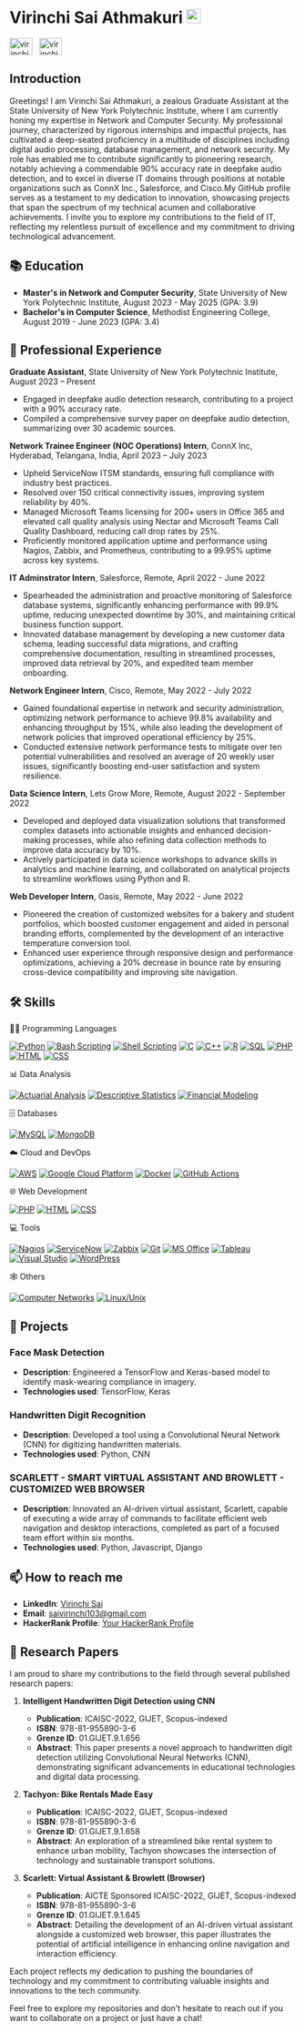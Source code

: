 # Virinchi Sai Athmakuri <a href="https://www.aswinbarath.me/"><img src="https://media.giphy.com/media/hvRJCLFzcasrR4ia7z/giphy.gif" width="25px"></a>

<a href="https://www.linkedin.com/in/virinchi-sai-athmakuri-0a4a9a1b6/" target="_blank"><img align="center" src="https://raw.githubusercontent.com/rahuldkjain/github-profile-readme-generator/master/src/images/icons/Social/linked-in-alt.svg" alt="virinchi-sai-athmakuri" height="30" width="40" /></a>
&nbsp;
<a href="https://www.instagram.com/virinchi_sai/?hl=en" target="_blank"><img align="center" src="https://raw.githubusercontent.com/rahuldkjain/github-profile-readme-generator/master/src/images/icons/Social/instagram.svg" alt="virinchi_sai" height="30" width="40" /></a>
&nbsp;


## Introduction
Greetings! I am Virinchi Sai Athmakuri, a zealous Graduate Assistant at the State University of New York Polytechnic Institute, where I am currently honing my expertise in Network and Computer Security. My professional journey, characterized by rigorous internships and impactful projects, has cultivated a deep-seated proficiency in a multitude of disciplines including digital audio processing, database management, and network security. My role has enabled me to contribute significantly to pioneering research, notably achieving a commendable 90% accuracy rate in deepfake audio detection, and to excel in diverse IT domains through positions at notable organizations such as ConnX Inc., Salesforce, and Cisco.My GitHub profile serves as a testament to my dedication to innovation, showcasing projects that span the spectrum of my technical acumen and collaborative achievements. I invite you to explore my contributions to the field of IT, reflecting my relentless pursuit of excellence and my commitment to driving technological advancement.


## 📚 Education
- **Master's in Network and Computer Security**, State University of New York Polytechnic Institute, August 2023 - May 2025 (GPA: 3.9)
- **Bachelor's in Computer Science**, Methodist Engineering College, August 2019 - June 2023 (GPA: 3.4)

## 💼 Professional Experience
 **Graduate Assistant**, State University of New York Polytechnic Institute, August 2023 – Present
  - Engaged in deepfake audio detection research, contributing to a project with a 90% accuracy rate.
  - Compiled a comprehensive survey paper on deepfake audio detection, summarizing over 30 academic sources.

 **Network Trainee Engineer (NOC Operations) Intern**, ConnX Inc, Hyderabad, Telangana, India, April 2023 – July 2023
  - Upheld ServiceNow ITSM standards, ensuring full compliance with industry best practices.
  - Resolved over 150 critical connectivity issues, improving system reliability by 40%.
  - Managed Microsoft Teams licensing for 200+ users in Office 365 and elevated call quality analysis using Nectar and Microsoft Teams Call Quality Dashboard, reducing call drop rates by 25%.
  - Proficiently monitored application uptime and performance using Nagios, Zabbix, and Prometheus, contributing to a 99.95% 
uptime across key systems.

 **IT Adminstrator Intern**, Salesforce, Remote, April 2022 - June 2022
- Spearheaded the administration and proactive monitoring of Salesforce database systems, significantly enhancing performance with 99.9% uptime, reducing unexpected downtime by 30%, and maintaining critical business function support.
- Innovated database management by developing a new customer data schema, leading successful data migrations, and crafting comprehensive documentation, resulting in streamlined processes, improved data retrieval by 20%, and expedited team member onboarding.
  
 **Network Engineer Intern**, Cisco, Remote, May 2022 - July 2022
- Gained foundational expertise in network and security administration, optimizing network performance to achieve 99.8% availability and enhancing throughput by 15%, while also leading the development of network policies that improved operational efficiency by 25%.
- Conducted extensive network performance tests to mitigate over ten potential vulnerabilities and resolved an average of 20 weekly user issues, significantly boosting end-user satisfaction and system resilience.
  
 **Data Science Intern**, Lets Grow More, Remote, August 2022 - September 2022
- Developed and deployed data visualization solutions that transformed complex datasets into actionable insights and enhanced decision-making processes, while also refining data collection methods to improve data accuracy by 10%.
- Actively participated in data science workshops to advance skills in analytics and machine learning, and collaborated on analytical projects to streamline workflows using Python and R.
  
 **Web Developer Intern**, Oasis, Remote, May 2022 - June 2022
- Pioneered the creation of customized websites for a bakery and student portfolios, which boosted customer engagement and aided in personal branding efforts, complemented by the development of an interactive temperature conversion tool.
- Enhanced user experience through responsive design and performance optimizations, achieving a 20% decrease in bounce rate by ensuring cross-device compatibility and improving site navigation.

## 🛠 Skills
👨‍💻 Programming Languages
<p>
    <a href="#"><img alt="Python" src="https://img.shields.io/badge/Python-3776AB.svg?logo=python&logoColor=white"></a>
    <a href="#"><img alt="Bash Scripting" src="https://img.shields.io/badge/Bash-4EAA25.svg?logo=gnu-bash&logoColor=white"></a>
    <a href="#"><img alt="Shell Scripting" src="https://img.shields.io/badge/Shell_Scripting-121011.svg?logo=gnu-bash&logoColor=white"></a>
    <a href="#"><img alt="C" src="https://img.shields.io/badge/C-00599C.svg?logo=c&logoColor=white"></a>
    <a href="#"><img alt="C++" src="https://img.shields.io/badge/C++-004482.svg?logo=c%2B%2B&logoColor=white"></a>
    <a href="#"><img alt="R" src="https://img.shields.io/badge/R-276DC3.svg?logo=r&logoColor=white"></a>
    <a href="#"><img alt="SQL" src="https://img.shields.io/badge/SQL-4479A1.svg?logo=sql&logoColor=white"></a>
    <a href="#"><img alt="PHP" src="https://img.shields.io/badge/PHP-777BB4.svg?logo=php&logoColor=white"></a>
    <a href="#"><img alt="HTML" src="https://img.shields.io/badge/HTML-E34F26.svg?logo=html5&logoColor=white"></a>
    <a href="#"><img alt="CSS" src="https://img.shields.io/badge/CSS-1572B6.svg?logo=css3&logoColor=white"></a>
</p>
📊 Data Analysis
<p>
    <a href="#"><img alt="Actuarial Analysis" src="https://img.shields.io/badge/Actuarial_Analysis-FFD700.svg?logo=data&logoColor=white"></a>
    <a href="#"><img alt="Descriptive Statistics" src="https://img.shields.io/badge/Descriptive_Statistics-FF6347.svg?logo=statistics&logoColor=white"></a>
    <a href="#"><img alt="Financial Modeling" src="https://img.shields.io/badge/Financial_Modeling-20B2AA.svg?logo=finance&logoColor=white"></a>
</p>
🗄️ Databases
<p>
    <a href="#"><img alt="MySQL" src="https://img.shields.io/badge/MySQL-4479A1.svg?logo=mysql&logoColor=white"></a>
    <a href="#"><img alt="MongoDB" src="https://img.shields.io/badge/MongoDB-47A248.svg?logo=mongodb&logoColor=white"></a>
</p>
☁️ Cloud and DevOps
<p>
    <a href="#"><img alt="AWS" src="https://img.shields.io/badge/AWS-232F3E.svg?logo=amazon-aws&logoColor=white"></a>
    <a href="#"><img alt="Google Cloud Platform" src="https://img.shields.io/badge/Google_Cloud-4285F4.svg?logo=google-cloud&logoColor=white"></a>
    <a href="#"><img alt="Docker" src="https://img.shields.io/badge/Docker-2496ED.svg?logo=docker&logoColor=white"></a>
    <a href="#"><img alt="GitHub Actions" src="https://img.shields.io/badge/GitHub_Actions-2088FF.svg?logo=github-actions&logoColor=white"></a>
</p>

🌐 Web Development
<p>
    <a href="#"><img alt="PHP" src="https://img.shields.io/badge/PHP-777BB4.svg?logo=php&logoColor=white"></a>
    <a href="#"><img alt="HTML" src="https://img.shields.io/badge/HTML-E34F26.svg?logo=html5&logoColor=white"></a>
    <a href="#"><img alt="CSS" src="https://img.shields.io/badge/CSS-1572B6.svg?logo=css3&logoColor=white"></a>
</p>

💻 Tools
<p>
    <a href="#"><img alt="Nagios" src="https://img.shields.io/badge/Nagios-000000.svg?logo=nagios&logoColor=white"></a>
    <a href="#"><img alt="ServiceNow" src="https://img.shields.io/badge/ServiceNow-FF6C37.svg?logo=servicenow&logoColor=white"></a>
    <a href="#"><img alt="Zabbix" src="https://img.shields.io/badge/Zabbix-000000.svg?logo=zabbix&logoColor=white"></a>
    <a href="#"><img alt="Git" src="https://img.shields.io/badge/Git-F05032.svg?logo=git&logoColor=white"></a>
    <a href="#"><img alt="MS Office" src="https://img.shields.io/badge/MS%20Office-D83B01.svg?logo=microsoft-office&logoColor=white"></a>
    <a href="#"><img alt="Tableau" src="https://img.shields.io/badge/Tableau-E97627.svg?logo=tableau&logoColor=white"></a>
    <a href="#"><img alt="Visual Studio" src="https://img.shields.io/badge/Visual%20Studio-5C2D91.svg?logo=visual-studio&logoColor=white"></a>
    <a href="#"><img alt="WordPress" src="https://img.shields.io/badge/WordPress-21759B.svg?logo=wordpress&logoColor=white"></a>
</p>
🕸️ Others
<p>
    <a href="#"><img alt="Computer Networks" src="https://img.shields.io/badge/Computer%20Networks-0089D6.svg?logo=network&logoColor=white"></a>
    <a href="#"><img alt="Linux/Unix" src="https://img.shields.io/badge/Linux/Unix-FCC624.svg?logo=linux&logoColor=black"></a>
</p>

## 🚀 Projects
### Face Mask Detection
- **Description**: Engineered a TensorFlow and Keras-based model to identify mask-wearing compliance in imagery.
- **Technologies used**: TensorFlow, Keras

### Handwritten Digit Recognition
- **Description**: Developed a tool using a Convolutional Neural Network (CNN) for digitizing handwritten materials.
- **Technologies used**: Python, CNN

### SCARLETT - SMART VIRTUAL ASSISTANT AND BROWLETT - CUSTOMIZED WEB BROWSER
- **Description**: Innovated an AI-driven virtual assistant, Scarlett, capable of executing a wide array of commands to facilitate efficient web navigation and desktop interactions, completed as part of a focused team effort within six months.
- **Technologies used**: Python, Javascript, Django

## 📫 How to reach me
- **LinkedIn**: [Virinchi Sai](https://www.linkedin.com/in/virinchi-sai)
- **Email**: saivirinchi103@gmail.com
- **HackerRank Profile**: [Your HackerRank Profile](https://www.hackerrank.com/profile/CSE_160719733099)

## 📑 Research Papers

I am proud to share my contributions to the field through several published research papers:

1. **Intelligent Handwritten Digit Detection using CNN**
   - **Publication**: ICAISC-2022, GIJET, Scopus-indexed
   - **ISBN**: 978-81-955890-3-6
   - **Grenze ID**: 01.GIJET.9.1.656
   - **Abstract**: This paper presents a novel approach to handwritten digit detection utilizing Convolutional Neural Networks (CNN), demonstrating significant advancements in educational technologies and digital data processing.

2. **Tachyon: Bike Rentals Made Easy**
   - **Publication**: ICAISC-2022, GIJET, Scopus-indexed
   - **ISBN**: 978-81-955890-3-6
   - **Grenze ID**: 01.GIJET.9.1.658
   - **Abstract**: An exploration of a streamlined bike rental system to enhance urban mobility, Tachyon showcases the intersection of technology and sustainable transport solutions.

3. **Scarlett: Virtual Assistant & Browlett (Browser)**
   - **Publication**: AICTE Sponsored ICAISC-2022, GIJET, Scopus-indexed
   - **ISBN**: 978-81-955890-3-6
   - **Grenze ID**: 01.GIJET.9.1.645
   - **Abstract**: Detailing the development of an AI-driven virtual assistant alongside a customized web browser, this paper illustrates the potential of artificial intelligence in enhancing online navigation and interaction efficiency.

Each project reflects my dedication to pushing the boundaries of technology and my commitment to contributing valuable insights and innovations to the tech community.

Feel free to explore my repositories and don't hesitate to reach out if you want to collaborate on a project or just have a chat!


<!--
**virinchisai/virinchisai** is a ✨ _special_ ✨ repository because its `README.md` (this file) appears on your GitHub profile.
